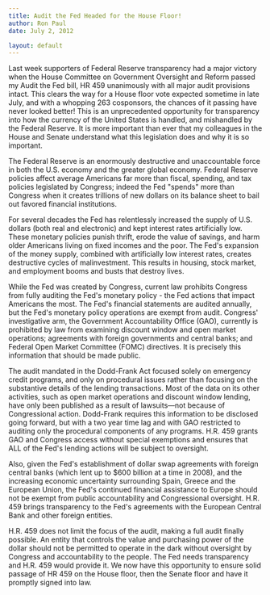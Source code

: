 ```yaml
---
title: Audit the Fed Headed for the House Floor!
author: Ron Paul
date: July 2, 2012

layout: default
---
```


Last week supporters of Federal Reserve transparency had a major victory
when the House Committee on Government Oversight and Reform passed my
Audit the Fed bill, HR 459 unanimously with all major audit provisions
intact.  This clears the way for a House floor vote expected sometime in
late July, and with a whopping 263 cosponsors, the chances of it passing
have never looked better!  This is an unprecedented opportunity for
transparency into how the currency of the United States is handled, and
mishandled by the Federal Reserve.  It is more important than ever that
my colleagues in the House and Senate understand what this legislation
does and why it is so important.

The Federal Reserve is an enormously destructive and unaccountable force
in both the U.S. economy and the greater global economy. Federal Reserve
policies affect average Americans far more than fiscal, spending, and
tax policies legislated by Congress; indeed the Fed "spends" more than
Congress when it creates trillions of new dollars on its balance sheet
to bail out favored financial institutions.

For several decades the Fed has relentlessly increased the supply of
U.S. dollars (both real and electronic) and kept interest rates
artificially low. These monetary policies punish thrift, erode the value
of savings, and harm older Americans living on fixed incomes and the
poor. The Fed's expansion of the money supply, combined with
artificially low interest rates, creates destructive cycles of
malinvestment. This results in housing, stock market, and employment
booms and busts that destroy lives.

While the Fed was created by Congress, current law prohibits Congress
from fully auditing the Fed's monetary policy - the Fed actions that
impact Americans the most. The Fed's financial statements are audited
annually, but the Fed's monetary policy operations are exempt from
audit. Congress' investigative arm, the Government Accountability Office
(GAO), currently is prohibited by law from examining discount window and
open market operations; agreements with foreign governments and central
banks; and Federal Open Market Committee (FOMC) directives. It is
precisely this information that should be made public.

The audit mandated in the Dodd-Frank Act focused solely on emergency
credit programs, and only on procedural issues rather than focusing on
the substantive details of the lending transactions. Most of the data on
its other activities, such as open market operations and discount window
lending, have only been published as a result of lawsuits—not because of
Congressional action.  Dodd-Frank requires this information to be
disclosed going forward, but with a two year time lag and with GAO
restricted to auditing only the procedural components of any programs.
H.R. 459 grants GAO and Congress access without special exemptions and
ensures that ALL of the Fed's lending actions will be subject to
oversight.

Also, given the Fed's establishment of dollar swap agreements with
foreign central banks (which lent up to \$600 billion at a time in
2008), and the increasing economic uncertainty surrounding Spain, Greece
and the European Union, the Fed's continued financial assistance to
Europe should not be exempt from public accountability and Congressional
oversight. H.R. 459 brings transparency to the Fed's agreements with the
European Central Bank and other foreign entities.

H.R. 459 does not limit the focus of the audit, making a full audit
finally possible. An entity that controls the value and purchasing power
of the dollar should not be permitted to operate in the dark without
oversight by Congress and accountability to the people. The Fed needs
transparency and H.R. 459 would provide it. We now have this opportunity
to ensure solid passage of HR 459 on the House floor, then the Senate
floor and have it promptly signed into law.
